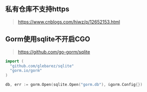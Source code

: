 ## 私有仓库不支持https

> https://www.cnblogs.com/hiwz/p/12652153.html

## Gorm使用sqlite不开启CGO

> https://github.com/go-gorm/sqlite

```go
import (
  "github.com/glebarez/sqlite"
  "gorm.io/gorm"
)

db, err := gorm.Open(sqlite.Open("gorm.db"), &gorm.Config{})
```